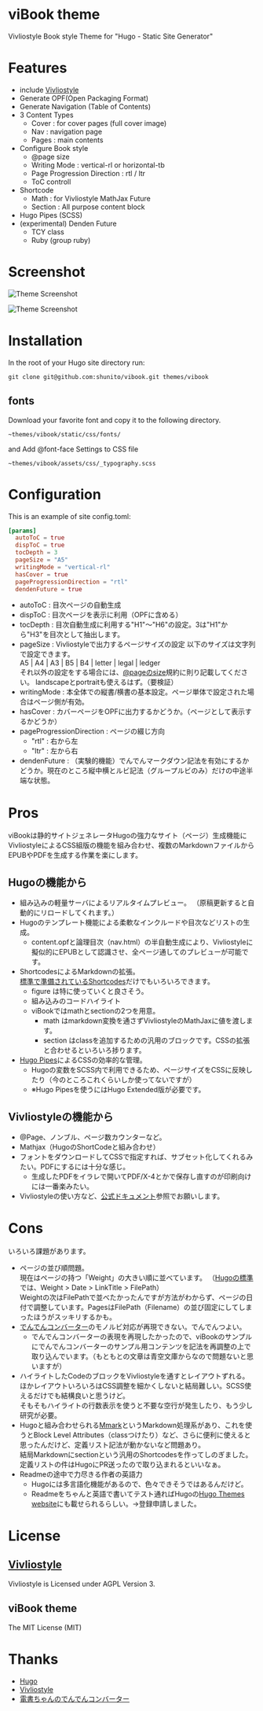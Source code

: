 # viBook theme
Vivliostyle Book style Theme for 
"Hugo - Static Site Generator"


# Features
- include [Vivliostyle](https://vivliostyle.org/)
- Generate OPF(Open Packaging Format)
- Generate Navigation (Table of Contents) 
- 3 Content Types
  - Cover : for cover pages (full cover image) 
  - Nav : navigation page
  - Pages : main contents
- Configure Book style
  - @page size
  - Writing Mode : vertical-rl or horizontal-tb
  - Page Progression Direction : rtl / ltr
  - ToC controll
- Shortcode
  - Math : for Vivliostyle MathJax Future
  - Section : All purpose content block
- Hugo Pipes (SCSS)
- (experimental) Denden Future
  - TCY class
  - Ruby (group ruby)

# Screenshot
![Theme Screenshot](images/screenshot.png)

![Theme Screenshot](images/screenshot2.png)

# Installation

In the root of your Hugo site directory run:

```shell
git clone git@github.com:shunito/vibook.git themes/vibook
```

## fonts
Download your favorite font
 and copy it to the following directory.

```
~themes/vibook/static/css/fonts/
```

and Add @font-face Settings to CSS file
```
~themes/vibook/assets/css/_typography.scss
```

# Configuration
This is an example of site config.toml:

```toml
[params]
  autoToC = true 
  dispToC = true
  tocDepth = 3
  pageSize = "A5"
  writingMode = "vertical-rl"
  hasCover = true
  pageProgressionDirection = "rtl"
  dendenFuture = true
```

- autoToC : 目次ページの自動生成
- dispToC : 目次ページを表示に利用（OPFに含める）
- tocDepth : 目次自動生成に利用する"H1"〜"H6"の設定。3は"H1"から"H3"を目次として抽出します。
- pageSize : Vivliostyleで出力するページサイズの設定
  以下のサイズは文字列で設定できます。  
  A5 | A4 | A3 | B5 | B4 | letter | legal | ledger  
  それ以外の設定をする場合には、[@pageのsize](https://developer.mozilla.org/ja/docs/Web/CSS/@page/size)規約に則り記載してください。
  landscapeとportraitも使えるはず。（要検証）
- writingMode : 本全体での縦書/横書の基本設定。ページ単体で設定された場合はページ側が有効。
- hasCover : カバーページをOPFに出力するかどうか。（ページとして表示するかどうか）
- pageProgressionDirection : ページの綴じ方向
  - "rtl" : 右から左
  - "ltr" : 左から右
- dendenFuture : （実験的機能）でんでんマークダウン記法を有効にするかどうか。現在のところ縦中横とルビ記法（グループルビのみ）だけの中途半端な状態。

# Pros
viBookは静的サイトジェネレータHugoの強力なサイト（ページ）生成機能にVivliostyleによるCSS組版の機能を組み合わせ、複数のMarkdownファイルからEPUBやPDFを生成する作業を楽にします。

## Hugoの機能から
- 組み込みの軽量サーバによるリアルタイムプレビュー。 （原稿更新すると自動的にリロードしてくれます。）
- Hugoのテンプレート機能による柔軟なインクルードや目次などリストの生成。
  - content.opfと論理目次（nav.html）の半自動生成により、Vivliostyleに擬似的にEPUBとして認識させ、全ページ通してのプレビューが可能です。
- ShortcodesによるMarkdownの拡張。  
[標準で準備されているShortcodes](https://gohugo.io/content-management/shortcodes/)だけでもいろいろできます。
  - figure は特に使っていくと良さそう。
  - 組み込みのコードハイライト
  - viBookではmathとsectionの2つを用意。
    - math はmarkdown変換を通さずVivliostyleのMathJaxに値を渡します。
    - section はclassを追加するための汎用のブロックです。CSSの拡張と合わせるといろいろ捗ります。
- [Hugo Pipes](https://gohugo.io/hugo-pipes/)によるCSSの効率的な管理。
  - Hugoの変数をSCSS内で利用できるため、ページサイズをCSSに反映したり（今のところこれくらいしか使ってないですが）
  - ※Hugo Pipesを使うにはHugo Extended版が必要です。

## Vivliostyleの機能から
- @Page、ノンブル、ページ数カウンターなど。
- Mathjax（HugoのShortCodeと組み合わせ）
- フォントをダウンロードしてCSSで指定すれば、サブセット化してくれるみたい。PDFにするには十分な感じ。
  - 生成したPDFをイラレで開いてPDF/X-4とかで保存し直すのが印刷向けには一番楽みたい。
- Vivliostyleの使い方など、[公式ドキュメント](https://vivliostyle.github.io/vivliostyle.js/docs/ja/)参照でお願いします。


# Cons
いろいろ課題があります。  
- ページの並び順問題。  
  現在はページの持つ「Weight」の大きい順に並べています。 （[Hugoの標準](https://gohugo.io/templates/lists/#default-weight-date-linktitle-filepath) では、Weight > Date > LinkTitle > FilePath）  
  Weightの次はFilePathで並べたかったんですが方法がわからず、ページの日付で調整しています。PagesはFilePath（Filename）の並び固定にしてしまったほうがスッキリするかも。
- [でんでんコンバーター](https://conv.denshochan.com/)のモノルビ対応が再現できない。でんでんつよい。
  - でんでんコンバーターの表現を再現したかったので、viBookのサンプルにでんでんコンバーターのサンプル用コンテンツを記法を再調整の上で取り込んでいます。（もともとの文章は青空文庫からなので問題ないと思いますが）
- ハイライトしたCodeのブロックをVivliostyleを通すとレイアウトずれる。ほかレイアウトいろいろはCSS調整を細かくしないと結局難しい。SCSS使えるだけでも結構良いと思うけど。  
  そもそもハイライトの行数表示を使うと不要な空行が発生したり、もう少し研究が必要。
- Hugoと組み合わせられる[Mmark](https://gohugo.io/content-management/formats/#mmark)というMarkdown処理系があり、これを使うとBlock Level Attributes（classつけたり）など、さらに便利に使えると思ったんだけど、定義リスト記法が動かないなど問題あり。  
結局Markdownにsectionという汎用のShortcodesを作ってしのぎました。定義リストの件はHugoにPR送ったので取り込まれるといいなぁ。
- Readmeの途中で力尽きる作者の英語力
  - Hugoには多言語化機能があるので、色々できそうではあるんだけど。
  - Readmeをちゃんと英語で書いてテスト通ればHugoの[Hugo Themes website](https://themes.gohugo.io/)にも載せられるらしい。→登録申請しました。


# License
## [Vivliostyle](https://github.com/vivliostyle/vivliostyle.js)
Vivliostyle is Licensed under AGPL Version 3.

## viBook theme
The MIT License (MIT)


# Thanks
- [Hugo](https://gohugo.io/)
- [Vivliostyle](https://vivliostyle.org/)
- [電書ちゃんのでんでんコンバーター](https://conv.denshochan.com/)
